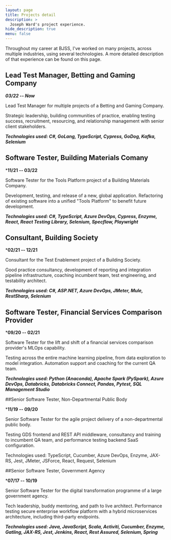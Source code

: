 ```yaml
---
layout: page
title: Projects detail
description: >
  Joseph Ward's project experience.
hide_description: true
menu: false
---
```


Throughout my career at BJSS, I've worked on many projects, across multiple industries, using several technologies. A more detailed description of that experience can be found on this page.

## Lead Test Manager, Betting and Gaming Company

***03/22 -- Now***

Lead Test Manager for multiple projects of a Betting and Gaming Company.

Strategic leadership, building communities of practice, enabling testing success, recruitment, resourcing, and relationship management with senior client stakeholders.

***Technologies used: C#, GoLang, TypeScript, Cypress, GoDog, Kafka, Selenium***

## Software Tester, Building Materials Comany

***11/21 -- 03/22**

Software Tester for the Tools Platform project of a Building Materials Company.

Development, testing, and release of a new, global application. Refactoring of existing software into a unified "Tools Platform" to benefit future development.

***Technologies used: C#, TypeScript, Azure DevOps, Cypress, Enzyme, React, React Testing Library, Selenium, Specflow, Playwright***

## Consultant, Building Society

***02/21 -- 12/21**

Consultant for the Test Enablement project of a Building Society.

Good practice consultancy, development of reporting and integration pipeline infrastructure, coaching incumbent team, test engineering, and testability architect.

***Technologies used: C#, ASP.NET, Azure DevOps, JMeter, Mule, RestSharp, Selenium***

## Software Tester, Financial Services Comparison Provider

***09/20 -- 02/21**

Software Tester for the lift and shift of a financial services comparison provider's MLOps capability.

Testing across the entire machine learning pipeline, from data exploration to model integration. Automation support and coaching for the current QA team.

***Technologies used: Python (Anaconda), Apache Spark (PySpark), Azure DevOps, Databricks, Databricks Connect, Pandas, Pytest, SQL Management Studio***

##Senior Software Tester, Non-Departmental Public Body

***11/19 -- 09/20**

Senior Software Tester for the agile project delivery of a non-departmental public body.

Testing GDS frontend and REST API middleware, consultancy and training to incumbent QA team, and performance testing backend SaaS configuration.

Technologies used: TypeScript, Cucumber, Azure DevOps, Enzyme, JAX-RS, Jest, JMeter, JSForce, React, Request, Selenium

##Senior Software Tester, Government Agency

***07/17 -- 10/19**

Senior Software Tester for the digital transformation programme of a large government agency.

Tech leadership, buddy mentoring, and path to live architect. Performance testing secure enterprise workflow platform with a hybrid microservices architecture, including third-party endpoints.

***Technologies used: Java, JavaScript, Scala, Activiti, Cucumber, Enzyme, Gatling, JAX-RS, Jest, Jenkins, React, Rest Assured, Selenium, Spring***

